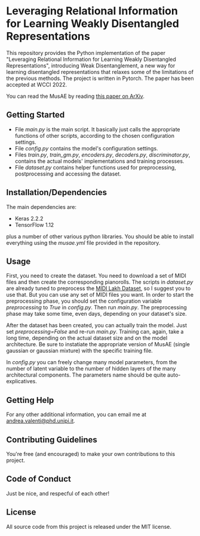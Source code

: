 # Leveraging Relational Information for Learning Weakly Disentangled Representations

This repository provides the Python implementation of the paper "Leveraging Relational Information for Learning Weakly Disentangled Representations", introducing Weak Disentanglement, a new way for learning disentangled representations that relaxes some of the limitations of the previous methods. The project is written in Pytorch. The paper has been accepted at WCCI 2022. 

You can read the MusAE by reading [this paper on ArXiv](https://arxiv.org/abs/2001.05494).
## Getting Started

- File *main.py* is the main script. It basically just calls the appropriate functions of other scripts, according to the chosen configuration settings.
- File *config.py* contains the model's configuration settings.
- Files *train.py*, *train_gm.py*, *encoders.py*,  *decoders.py*, *discriminator.py*,  contains the actual models' implementations and training processes.
- File *dataset.py* contains helper functions used for preprocessing, postprocessing and accessing the dataset.

## Installation/Dependencies

The main dependencies are:
- Keras 2.2.2
- TensorFlow 1.12

plus a number of other various python libraries. You should be able to install everything using the *musae.yml* file provided in the repository.

## Usage

First, you need to create the dataset. You need to download a set of MIDI files and then create the corresponding pianorolls. The scripts in *dataset.py* are already tuned to preprocess the [MIDI Lakh Dataset](https://colinraffel.com/projects/lmd/), so I suggest you to use that. But you can use any set of MIDI files you want. In order to start the preprocessing phase, you should set the configuration variable *preprocessing* to *True* in *config.py*. Then run *main.py*. The preprocessing phase may take some time, even days, depending on your dataset's size.

After the dataset has been created, you can actually train the model. Just set *preprocessing=False* and re-run *main.py*. Training can, again, take a long time, depending on the actual dataset size and on the model architecture. Be sure to instatiate the appropriate version of MusAE (single gaussian or gaussian mixture) with the specific training file.

In *config.py* you can freely change many model parameters, from the number of latent variable to the number of hidden layers of the many architectural components. The parameters name should be quite auto-explicatives.


## Getting Help

For any other additional information, you can email me at andrea.valenti@phd.unipi.it.

## Contributing Guidelines  

You're free (and encouraged) to make your own contributions to this project.

## Code of Conduct

Just be nice, and respecful of each other!

## License

All source code from this project is released under the MIT license.
